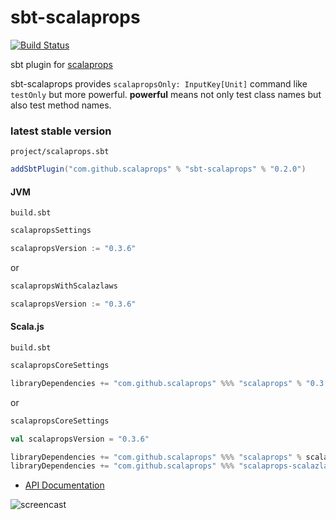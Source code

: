 # sbt-scalaprops

[![Build Status](https://travis-ci.org/scalaprops/sbt-scalaprops.svg?branch=master)](https://travis-ci.org/scalaprops/sbt-scalaprops)

sbt plugin for [scalaprops](https://github.com/scalaprops/scalaprops)

sbt-scalaprops provides `scalapropsOnly: InputKey[Unit]` command like `testOnly` but more powerful.
__powerful__ means not only test class names but also test method names.

### latest stable version

`project/scalaprops.sbt`

```scala
addSbtPlugin("com.github.scalaprops" % "sbt-scalaprops" % "0.2.0")
```

#### JVM

`build.sbt`

```scala
scalapropsSettings

scalapropsVersion := "0.3.6"
```

or

```scala
scalapropsWithScalazlaws

scalapropsVersion := "0.3.6"
```

#### Scala.js

`build.sbt`

```scala
scalapropsCoreSettings

libraryDependencies += "com.github.scalaprops" %%% "scalaprops" % "0.3.6" % "test"
```

or

```scala
scalapropsCoreSettings

val scalapropsVersion = "0.3.6"

libraryDependencies += "com.github.scalaprops" %%% "scalaprops" % scalapropsVersion % "test"
libraryDependencies += "com.github.scalaprops" %%% "scalaprops-scalazlaws" % scalapropsVersion % "test"
```


- [API Documentation](https://oss.sonatype.org/service/local/repositories/releases/archive/com/github/scalaprops/sbt-scalaprops_2.10_0.13/0.2.0/sbt-scalaprops-0.2.0-javadoc.jar/!/index.html)


![screencast](https://raw.githubusercontent.com/scalaprops/sbt-scalaprops/master/screencast.gif)
